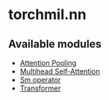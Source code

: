 # torchmil.nn

## Available modules
- [Attention Pooling](attention_pool.md)
- [Multihead Self-Attention](multihead_self_attention.md)
- [Sm operator](sm.md)
- [Transformer](transformers/index.md)